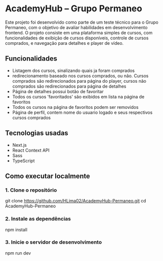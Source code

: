 # AcademyHub – Grupo Permaneo

Este projeto foi desenvolvido como parte de um teste técnico para o Grupo Permaneo, com o objetivo de avaliar habilidades em desenvolvimento frontend. O projeto consiste em uma plataforma simples de cursos, com funcionalidades de exibição de cursos disponíveis, controle de cursos comprados, e navegação para detalhes e player de vídeo.

## Funcionalidades
  - Listagem dos cursos, sinalizando quais ja foram comprados
  - redirecionamento baseado nos cursos comprados, ou não. Cursos comprados são redirecionados para página do player, cursos não comprados são redirecionados para página de detalhes 
  - Página de detalhes possui botão de favoritar
  - Todos os cursos 'favoritados' são exibidos em lista na página de favoritos
  - Todos os cursos na página de favoritos podem ser removidos 
  - Página de perfil, contem nome do usuario logado e seus respectivos cursos comprados

## Tecnologias usadas

- Next.js
- React Context API
- Sass 
- TypeScript 

## Como executar localmente

### 1. Clone o repositório
  git clone https://github.com/HLima02/AcademyHub-Permaneo.git
  cd AcademyHub-Permaneo

### 2. Instale as dependências
  npm install

### 3. Inicie o servidor de desenvolvimento
  npm run dev


